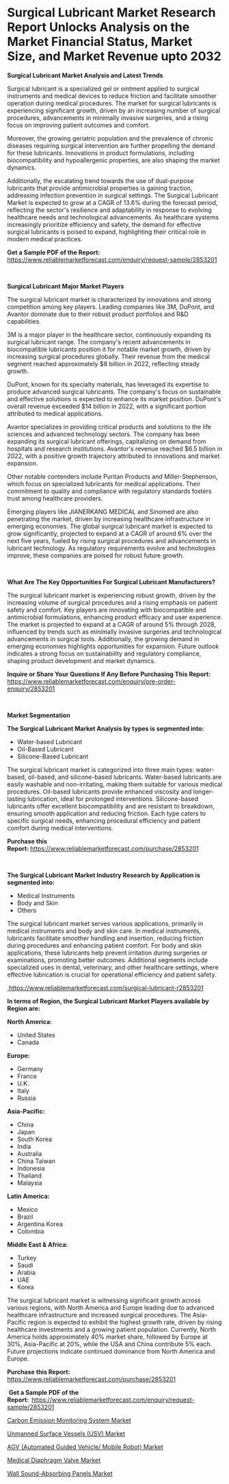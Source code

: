 <p><h1>Surgical Lubricant Market Research Report Unlocks Analysis on the Market Financial Status, Market Size, and Market Revenue upto 2032</h1></p><p><strong>Surgical Lubricant Market Analysis and Latest Trends</strong></p>
<p><p>Surgical lubricant is a specialized gel or ointment applied to surgical instruments and medical devices to reduce friction and facilitate smoother operation during medical procedures. The market for surgical lubricants is experiencing significant growth, driven by an increasing number of surgical procedures, advancements in minimally invasive surgeries, and a rising focus on improving patient outcomes and comfort. </p><p>Moreover, the growing geriatric population and the prevalence of chronic diseases requiring surgical intervention are further propelling the demand for these lubricants. Innovations in product formulations, including biocompatibility and hypoallergenic properties, are also shaping the market dynamics. </p><p>Additionally, the escalating trend towards the use of dual-purpose lubricants that provide antimicrobial properties is gaining traction, addressing infection prevention in surgical settings. The Surgical Lubricant Market is expected to grow at a CAGR of 13.6% during the forecast period, reflecting the sector's resilience and adaptability in response to evolving healthcare needs and technological advancements. As healthcare systems increasingly prioritize efficiency and safety, the demand for effective surgical lubricants is poised to expand, highlighting their critical role in modern medical practices.</p></p>
<p><strong>Get a Sample PDF of the Report:&nbsp;</strong> <a href="https://www.reliablemarketforecast.com/enquiry/request-sample/2853201?utm_campaign=1144&utm_medium=2&utm_source=Github&utm_content=ia&utm_term=11032025&utm_id=surgical-lubricant">https://www.reliablemarketforecast.com/enquiry/request-sample/2853201</a></p>
<p>&nbsp;</p>
<p><strong>Surgical Lubricant Major Market Players</strong></p>
<p><p>The surgical lubricant market is characterized by innovations and strong competition among key players. Leading companies like 3M, DuPont, and Avantor dominate due to their robust product portfolios and R&D capabilities. </p><p>3M is a major player in the healthcare sector, continuously expanding its surgical lubricant range. The company's recent advancements in biocompatible lubricants position it for notable market growth, driven by increasing surgical procedures globally. Their revenue from the medical segment reached approximately $8 billion in 2022, reflecting steady growth.</p><p>DuPont, known for its specialty materials, has leveraged its expertise to produce advanced surgical lubricants. The company's focus on sustainable and effective solutions is expected to enhance its market position. DuPont's overall revenue exceeded $14 billion in 2022, with a significant portion attributed to medical applications.</p><p>Avantor specializes in providing critical products and solutions to the life sciences and advanced technology sectors. The company has been expanding its surgical lubricant offerings, capitalizing on demand from hospitals and research institutions. Avantor's revenue reached $6.5 billion in 2022, with a positive growth trajectory attributed to innovations and market expansion.</p><p>Other notable contenders include Puritan Products and Miller-Stephenson, which focus on specialized lubricants for medical applications. Their commitment to quality and compliance with regulatory standards fosters trust among healthcare providers.</p><p>Emerging players like JIANERKANG MEDICAL and Sinomed are also penetrating the market, driven by increasing healthcare infrastructure in emerging economies. The global surgical lubricant market is expected to grow significantly, projected to expand at a CAGR of around 6% over the next five years, fueled by rising surgical procedures and advancements in lubricant technology. As regulatory requirements evolve and technologies improve, these companies are poised for robust future growth.</p></p>
<p>&nbsp;</p>
<p><strong>What Are The Key Opportunities For Surgical Lubricant Manufacturers?</strong></p>
<p><p>The surgical lubricant market is experiencing robust growth, driven by the increasing volume of surgical procedures and a rising emphasis on patient safety and comfort. Key players are innovating with biocompatible and antimicrobial formulations, enhancing product efficacy and user experience. The market is projected to expand at a CAGR of around 5% through 2028, influenced by trends such as minimally invasive surgeries and technological advancements in surgical tools. Additionally, the growing demand in emerging economies highlights opportunities for expansion. Future outlook indicates a strong focus on sustainability and regulatory compliance, shaping product development and market dynamics.</p></p>
<p><strong>Inquire or Share Your Questions If Any Before Purchasing This Report:</strong> <a href="https://www.reliablemarketforecast.com/enquiry/pre-order-enquiry/2853201?utm_campaign=1144&utm_medium=2&utm_source=Github&utm_content=ia&utm_term=11032025&utm_id=surgical-lubricant">https://www.reliablemarketforecast.com/enquiry/pre-order-enquiry/2853201</a></p>
<p>&nbsp;</p>
<p><strong>Market Segmentation</strong></p>
<p><strong>The Surgical Lubricant Market Analysis by types is segmented into:</strong></p>
<p><ul><li>Water-based Lubricant</li><li>Oil-Based Lubricant</li><li>Silicone-Based Lubricant</li></ul></p>
<p><p>The surgical lubricant market is categorized into three main types: water-based, oil-based, and silicone-based lubricants. Water-based lubricants are easily washable and non-irritating, making them suitable for various medical procedures. Oil-based lubricants provide enhanced viscosity and longer-lasting lubrication, ideal for prolonged interventions. Silicone-based lubricants offer excellent biocompatibility and are resistant to breakdown, ensuring smooth application and reducing friction. Each type caters to specific surgical needs, enhancing procedural efficiency and patient comfort during medical interventions.</p></p>
<p><strong>Purchase this Report:&nbsp;</strong><a href="https://www.reliablemarketforecast.com/purchase/2853201?utm_campaign=1144&utm_medium=2&utm_source=Github&utm_content=ia&utm_term=11032025&utm_id=surgical-lubricant">https://www.reliablemarketforecast.com/purchase/2853201</a></p>
<p>&nbsp;</p>
<p><strong>The Surgical Lubricant Market Industry Research by Application is segmented into:</strong></p>
<p><ul><li>Medical Instruments</li><li>Body and Skin</li><li>Others</li></ul></p>
<p><p>The surgical lubricant market serves various applications, primarily in medical instruments and body and skin care. In medical instruments, lubricants facilitate smoother handling and insertion, reducing friction during procedures and enhancing patient comfort. For body and skin applications, these lubricants help prevent irritation during surgeries or examinations, promoting better outcomes. Additional segments include specialized uses in dental, veterinary, and other healthcare settings, where effective lubrication is crucial for operational efficiency and patient safety.</p></p>
<p><a href="https://www.reliablemarketforecast.com/surgical-lubricant-r2853201?utm_campaign=1144&utm_medium=2&utm_source=Github&utm_content=ia&utm_term=11032025&utm_id=surgical-lubricant">&nbsp;https://www.reliablemarketforecast.com/surgical-lubricant-r2853201</a></p>
<p><strong>In terms of Region, the Surgical Lubricant Market Players available by Region are:</strong></p>
<p>
    <p> <strong> North America: </strong>
        <ul>
            <li>United States</li>
            <li>Canada</li>
        </ul>
        </p> 
    <p> <strong> Europe: </strong>
        <ul>
            <li>Germany</li>
            <li>France</li>
            <li>U.K.</li>
            <li>Italy</li>
            <li>Russia</li>
        </ul>
        </p> 
    <p> <strong> Asia-Pacific: </strong>
        <ul>
            <li>China</li>
            <li>Japan</li>
            <li>South Korea</li>
            <li>India</li>
            <li>Australia</li>
            <li>China Taiwan</li>
            <li>Indonesia</li>
            <li>Thailand</li>
            <li>Malaysia</li>
        </ul>
        </p> 
    <p> <strong> Latin America: </strong>
        <ul>
            <li>Mexico</li>
            <li>Brazil</li>
            <li>Argentina Korea</li>
            <li>Colombia</li>
        </ul>
        </p> 
    <p> <strong> Middle East & Africa: </strong>
        <ul>
            <li>Turkey</li>
            <li>Saudi</li>
            <li>Arabia</li>
            <li>UAE</li>
            <li>Korea</li>
        </ul>
    </p>
    </p>
<p><p>The surgical lubricant market is witnessing significant growth across various regions, with North America and Europe leading due to advanced healthcare infrastructure and increased surgical procedures. The Asia-Pacific region is expected to exhibit the highest growth rate, driven by rising healthcare investments and a growing patient population. Currently, North America holds approximately 40% market share, followed by Europe at 30%, Asia-Pacific at 20%, while the USA and China contribute 5% each. Future projections indicate continued dominance from North America and Europe.</p></p>
<p><strong>Purchase this Report: </strong><a href="https://www.reliablemarketforecast.com/purchase/2853201?utm_campaign=1144&utm_medium=2&utm_source=Github&utm_content=ia&utm_term=11032025&utm_id=surgical-lubricant">https://www.reliablemarketforecast.com/purchase/2853201</a></p>
<p>&nbsp;<strong>Get a Sample PDF of the Report:&nbsp;&nbsp;</strong><a href="https://www.reliablemarketforecast.com/enquiry/request-sample/2853201?utm_campaign=1144&utm_medium=2&utm_source=Github&utm_content=ia&utm_term=11032025&utm_id=surgical-lubricant">https://www.reliablemarketforecast.com/enquiry/request-sample/2853201</a></p>
<p><strong></strong></p>
<p><p><a href="https://github.com/okornevonywx/Market-Research-Report-List-1/blob/main/carbon-emission-monitoring-system-market.md?utm_campaign=1144&utm_medium=2&utm_source=Github&utm_content=ia&utm_term=11032025&utm_id=surgical-lubricant">Carbon Emission Monitoring System Market</a></p><p><a href="https://github.com/hervedeidadw/Market-Research-Report-List-1/blob/main/unmanned-surface-vessels-usv-market.md?utm_campaign=1144&utm_medium=2&utm_source=Github&utm_content=ia&utm_term=11032025&utm_id=surgical-lubricant">Unmanned Surface Vessels (USV) Market</a></p><p><a href="https://github.com/abexjeliti/Market-Research-Report-List-1/blob/main/agv-automated-guided-vehicle-mobile-robot-market.md?utm_campaign=1144&utm_medium=2&utm_source=Github&utm_content=ia&utm_term=11032025&utm_id=surgical-lubricant">AGV (Automated Guided Vehicle/ Mobile Robot) Market</a></p><p><a href="https://github.com/rreynagjysma65/Market-Research-Report-List-1/blob/main/medical-diaphragm-valve-market.md?utm_campaign=1144&utm_medium=2&utm_source=Github&utm_content=ia&utm_term=11032025&utm_id=surgical-lubricant">Medical Diaphragm Valve Market</a></p><p><a href="https://github.com/duzcupetriv/Market-Research-Report-List-1/blob/main/wall-sound-absorbing-panels-market.md?utm_campaign=1144&utm_medium=2&utm_source=Github&utm_content=ia&utm_term=11032025&utm_id=surgical-lubricant">Wall Sound-Absorbing Panels Market</a></p></p>